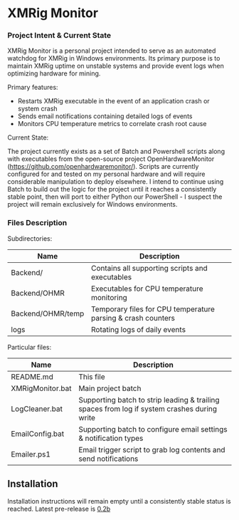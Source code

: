 XMRig Monitor
====================

### Project Intent & Current State

XMRig Monitor is a personal project intended to serve as an automated watchdog for XMRig in Windows environments. Its primary purpose is to
maintain XMRig uptime on unstable systems and provide event logs when optimizing hardware for mining.

Primary features:

- Restarts XMRig executable in the event of an application crash or system crash
- Sends email notifications containing detailed logs of events
- Monitors CPU temperature metrics to correlate crash root cause

Current State:

The project currently exists as a set of Batch and Powershell scripts along with executables from the open-source project OpenHardwareMonitor
(https://github.com/openhardwaremonitor/). Scripts are currently configured for and tested on my personal hardware and will require considerable
manipulation to deploy elsewhere. I intend to continue using Batch to build out the logic for the project until it reaches a consistently stable
point, then will port to either Python our PowerShell - I suspect the project will remain exclusively for Windows environments.

### Files Description

Subdirectories:

Name            | Description
--------------- | -------------------------------------------------
Backend/		| Contains all supporting scripts and executables
Backend/OHMR		| Executables for CPU temperature monitoring
Backend/OHMR/temp		| Temporary files for CPU temperature parsing & crash counters
logs		| Rotating logs of daily events


Particular files:

Name            | Description
--------------- | ---------------------------------------------------------------
README.md	| This file
XMRigMonitor.bat		| Main project batch
LogCleaner.bat	| Supporting batch to strip leading & trailing spaces from log if system crashes during write
EmailConfig.bat	| Supporting batch to configure email settings & notification types
Emailer.ps1		| Email trigger script to grab log contents and send notifications

Installation
------------

Installation instructions will remain empty until a consistently stable status is reached. Latest pre-release is [0.2b](https://github.com/MrClappy/XMRigMonitor/releases/tag/v0.2b)
